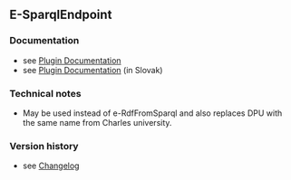 E-SparqlEndpoint
----------

### Documentation

* see [Plugin Documentation](./doc/About.md)
* see [Plugin Documentation](./doc/About_sk.md) (in Slovak)

### Technical notes

* May be used instead of e-RdfFromSparql and also replaces DPU with the same name from Charles university.

### Version history

* see [Changelog](./CHANGELOG.md)

